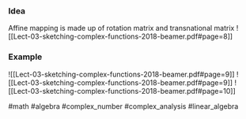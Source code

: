 ### Idea
Affine mapping is made up of rotation matrix and transnational matrix
![[Lect-03-sketching-complex-functions-2018-beamer.pdf#page=8]]
### Example
![[Lect-03-sketching-complex-functions-2018-beamer.pdf#page=9]]
![[Lect-03-sketching-complex-functions-2018-beamer.pdf#page=9]]
![[Lect-03-sketching-complex-functions-2018-beamer.pdf#page=10]]

#math #algebra #complex_number #complex_analysis #linear_algebra 



